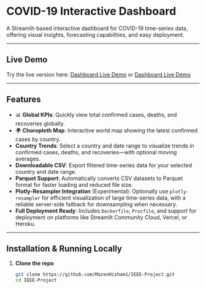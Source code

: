 # COVID-19 Interactive Dashboard

A Streamlit-based interactive dashboard for COVID-19 time-series data, offering visual insights, forecasting capabilities, and easy deployment.

---

##  Live Demo

Try the live version here: [Dashboard Live Demo](https://covid-19-deploy.streamlit.app/) or [Dashboard Live Demo](https://covid-dashboard-production-12a2.up.railway.app/) 

---

##  Features

- 📊 **Global KPIs**: Quickly view total confirmed cases, deaths, and recoveries globally.
- 🌍 **Choropleth Map**: Interactive world map showing the latest confirmed cases by country.
-  **Country Trends**: Select a country and date range to visualize trends in confirmed cases, deaths, and recoveries—with optional moving averages.
-  **Downloadable CSV**: Export filtered time-series data for your selected country and date range.
-  **Parquet Support**: Automatically converts CSV datasets to Parquet format for faster loading and reduced file size.
-  **Plotly-Resampler Integration** (Experimental): Optionally use `plotly-resampler` for efficient visualization of large time-series data, with a reliable server-side fallback for downsampling when necessary.
-  **Full Deployment Ready**: Includes `Dockerfile`, `Procfile`, and support for deployment on platforms like Streamlit Community Cloud, Vercel, or Heroku.

---

##  Installation & Running Locally

1. **Clone the repo**  
   ```bash
   git clone https://github.com/MazenHisham1/IEEE-Project.git
   cd IEEE-Project

